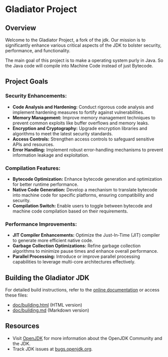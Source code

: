 # Gladiator Project

## Overview

Welcome to the Gladiator Project, a fork of the jdk. Our mission is to significantly enhance various critical aspects of the JDK to bolster security, performance, and functionality.

The main goal of this project is to make a operating system purly in Java. So the Java code will compile into Machine Code instead of just Bytecode. 

## Project Goals

### Security Enhancements:
- **Code Analysis and Hardening:** Conduct rigorous code analysis and implement hardening measures to fortify against vulnerabilities.
- **Memory Management:** Improve memory management techniques to prevent common exploits like buffer overflows and memory leaks.
- **Encryption and Cryptography:** Upgrade encryption libraries and algorithms to meet the latest security standards.
- **Access Controls:** Strengthen access controls to safeguard sensitive APIs and resources.
- **Error Handling:** Implement robust error-handling mechanisms to prevent information leakage and exploitation.

### Compilation Features:
- **Bytecode Optimization:** Enhance bytecode generation and optimization for better runtime performance.
- **Native Code Generation:** Develop a mechanism to translate bytecode into machine code for specific platforms, ensuring compatibility and security.
- **Compilation Switch:** Enable users to toggle between bytecode and machine code compilation based on their requirements.

### Performance Improvements:
- **JIT Compiler Enhancements:** Optimize the Just-In-Time (JIT) compiler to generate more efficient native code.
- **Garbage Collection Optimizations:** Refine garbage collection algorithms to minimize pause times and enhance overall performance.
- **Parallel Processing:** Introduce or improve parallel processing capabilities to leverage multi-core architectures effectively.

## Building the Gladiator JDK

For detailed build instructions, refer to the [online documentation](https://openjdk.org/groups/build/doc/building.html) or access these files:
- [doc/building.html](doc/building.html) (HTML version)
- [doc/building.md](doc/building.md) (Markdown version)

## Resources

- Visit [OpenJDK](https://openjdk.org/) for more information about the OpenJDK Community and the JDK.
- Track JDK issues at [bugs.openjdk.org](https://bugs.openjdk.org).
